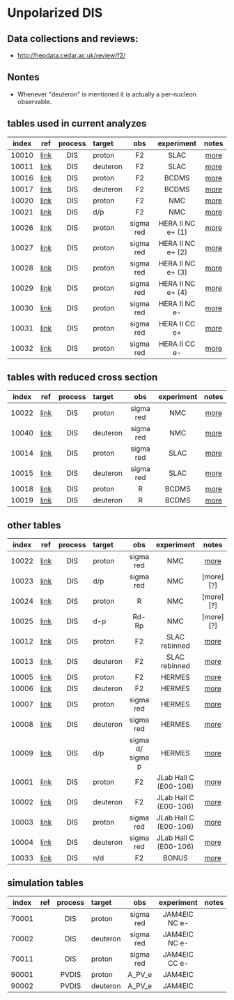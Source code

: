 # Unpolarized DIS

## Data collections and reviews:
* http://hepdata.cedar.ac.uk/review/f2/

## Nontes

* Whenever "deuteron" is mentioned it is actually a per-nucleon observable.

## tables used in current analyzes

| index | ref                    | process | target   | obs       | experiment        | notes             |
| :--:  | :--:                   | :--:    | :--      | :--:      | :--:              | :--:              |
| 10010 | [link][ref10010-10015] | DIS     | proton   | F2        | SLAC              | [more][com_slac]  |
| 10011 | [link][ref10010-10015] | DIS     | deuteron | F2        | SLAC              | [more][com_slac]  |
| 10016 | [link][ref10016]       | DIS     | proton   | F2        | BCDMS             | [more][com_BCDMS] |
| 10017 | [link][ref10017]       | DIS     | deuteron | F2        | BCDMS             | [more][com_BCDMS] |
| 10020 | [link][ref10020]       | DIS     | proton   | F2        | NMC               | [more][com_NMCp]  |
| 10021 | [link][ref10021]       | DIS     | d/p      | F2        | NMC               | [more][com_NMCdp] |
| 10026 | [link][ref10026]       | DIS     | proton   | sigma red | HERA II NC e+ (1) | [more][com_HERA2] |
| 10027 | [link][ref10026]       | DIS     | proton   | sigma red | HERA II NC e+ (2) | [more][com_HERA2] |
| 10028 | [link][ref10026]       | DIS     | proton   | sigma red | HERA II NC e+ (3) | [more][com_HERA2] |
| 10029 | [link][ref10026]       | DIS     | proton   | sigma red | HERA II NC e+ (4) | [more][com_HERA2] |
| 10030 | [link][ref10026]       | DIS     | proton   | sigma red | HERA II NC e-     | [more][com_HERA2] |
| 10031 | [link][ref10026]       | DIS     | proton   | sigma red | HERA II CC e+     | [more][com_HERA2] |
| 10032 | [link][ref10026]       | DIS     | proton   | sigma red | HERA II CC e-     | [more][com_HERA2] |

## tables with reduced cross section 

| index | ref                    | process | target   | obs       | experiment | notes             |
| :--:  | :--:                   | :--:    | :--      | :--:      | :--:       | :--:              |
| 10022 | [link][ref10020]       | DIS     | proton   | sigma red | NMC        | [more][com_NMCsp] |
| 10040 | [link][ref10020]       | DIS     | deuteron | sigma red | NMC        | [more][com_NMCsp] | 
| 10014 | [link][ref10010-10015] | DIS     | proton   | sigma red | SLAC       | [more][com_sigma] | 
| 10015 | [link][ref10010-10015] | DIS     | deuteron | sigma red | SLAC       | [more][com_sigma] |
| 10018 | [link][ref10016]       | DIS     | proton   | R         | BCDMS      | [more][com_BCDMS] |
| 10019 | [link][ref10017]       | DIS     | deuteron | R         | BCDMS      | [more][com_BCDMS] |

## other tables

| index | ref                    | process | target   | obs              | experiment            | notes             |
| :--:  | :--:                   | :--:    | :--      | :--:             | :--:                  | :--:              |
| 10022 | [link][ref10020]       | DIS     | proton   | sigma red        | NMC                   | [more][com_NMCsp] |
| 10023 | [link][ref10021]       | DIS     | d/p      | sigma red        | NMC                   | [more][?]         |
| 10024 | [link][ref10020]       | DIS     | proton   | R                | NMC                   | [more][?]         |
| 10025 | [link][ref10021]       | DIS     | d-p      | Rd-Rp            | NMC                   | [more][?]         |
| 10012 | [link][ref10010-10015] | DIS     | proton   | F2               | SLAC rebinned         | [more][com_rebin] |
| 10013 | [link][ref10010-10015] | DIS     | deuteron | F2               | SLAC rebinned         | [more][com_rebin] |
| 10005 | [link][ref10005-10009] | DIS     | proton   | F2               | HERMES                | [more][com10005]  |
| 10006 | [link][ref10005-10009] | DIS     | deuteron | F2               | HERMES                | [more][com10005]  |
| 10007 | [link][ref10005-10009] | DIS     | proton   | sigma red        | HERMES                | [more][com10005]  |
| 10008 | [link][ref10005-10009] | DIS     | deuteron | sigma red        | HERMES                | [more][com10005]  |
| 10009 | [link][ref10005-10009] | DIS     | d/p      | sigma d/ sigma p | HERMES                | [more][com10005]  |
| 10001 | [link][ref10001-10004] | DIS     | proton   | F2               | JLab Hall C (E00-106) | [more][com10001]  |
| 10002 | [link][ref10001-10004] | DIS     | deuteron | F2               | JLab Hall C (E00-106) | [more][com10001]  |
| 10003 | [link][ref10001-10004] | DIS     | proton   | sigma red        | JLab Hall C (E00-106) | [more][com10001]  |
| 10004 | [link][ref10001-10004] | DIS     | deuteron | sigma red        | JLab Hall C (E00-106) | [more][com10001]  |
| 10033 | [link][ref10033]       | DIS     | n/d      | F2               | BONUS                 | [more][com_BONUS] |

## simulation tables
| index | ref                    | process | target   | obs              | experiment            | notes             |
| :--:  | :--:                   | :--:    | :--      | :--:             | :--:                  | :--:              |
| 70001 |                        | DIS     | proton   | sigma red        | JAM4EIC NC e-         |                   |
| 70002 |                        | DIS     | deuteron | sigma red        | JAM4EIC NC e-         |                   |
| 70011 |                        | DIS     | proton   | sigma red        | JAM4EIC CC e-         |                   |
| 90001 |                        | PVDIS   | proton   | A_PV_e           | JAM4EIC               |                   |
| 90002 |                        | PVDIS   | deuteron | A_PV_e           | JAM4EIC               |                   |




[ref10001-10004]: http://inspirehep.net/record/820503?ln=en
[ref10005-10009]: http://inspirehep.net/record/894309
[ref10010-10015]: ....TO.BE.ADDED....
[ref10016]: https://inspirehep.net/record/276661?ln=en
[ref10017]: https://inspirehep.net/record/285497?ln=en
[ref10020]: http://inspirehep.net/record/424154?ln=en    
[ref10021]: http://inspirehep.net/record/426595?ln=en
[ref10026]: https://inspirehep.net/record/1377206?ln=en
[ref10033]: https://inspirehep.net/record/1280957?ln=en

[com10001]:  comments/jl00106.md
[com10005]:  comments/HERMES_DIS.md
[com_slac]:  comments/slac_reanalysis.md
[com_rebin]: comments/slac_rebinned.md
[com_sigma]: comments/slac_sigma.md
[com_BCDMS]: comments/BCDMS.md
[com_NMCp]:  comments/NmcF2pCor.md
[com_NMCdp]: comments/NmcRatCor.md
[com_NMCsp]: comments/NMC_sp.md
[com_HERA2]: comments/HERA2.md
[com_BONUS]: comments/BNS_F2nd.md
